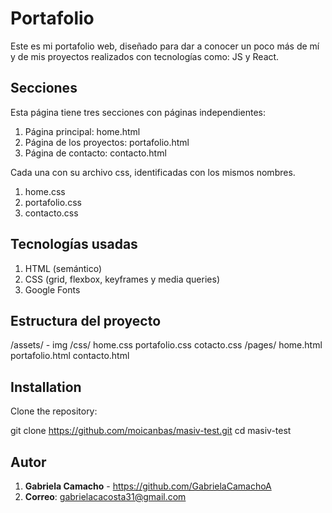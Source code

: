 # Portafolio
Este es mi portafolio web, diseñado para dar a conocer un poco más de mí y de mis proyectos realizados con tecnologías como: JS y React.

## Secciones
Esta página tiene tres secciones con páginas independientes:

1. Página principal: home.html
2. Página de los proyectos: portafolio.html
3. Página de contacto: contacto.html

Cada una con su archivo css, identificadas con los mismos nombres.
1. home.css
2. portafolio.css
3. contacto.css
## Tecnologías usadas

1. HTML (semántico)
2. CSS (grid, flexbox, keyframes y media queries)
3. Google Fonts

## Estructura del proyecto
/assets/ - img
/css/ 
home.css
portafolio.css
cotacto.css
/pages/
home.html
portafolio.html
contacto.html

## Installation
Clone the repository:

git clone https://github.com/moicanbas/masiv-test.git
cd masiv-test

## Autor
1. **Gabriela Camacho** - https://github.com/GabrielaCamachoA
2. **Correo**: gabrielacacosta31@gmail.com